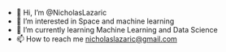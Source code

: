 - 👋 Hi, I’m @NicholasLazaric
- 👀 I’m interested in Space and machine learning
- 🌱 I’m currently learning Machine Learning and Data Science
- 📫 How to reach me nicholaslazaric@gmail.com

